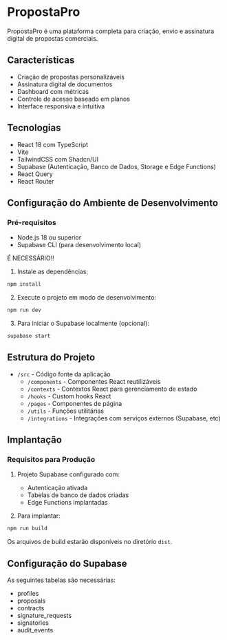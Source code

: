 
# PropostaPro

PropostaPro é uma plataforma completa para criação, envio e assinatura digital de propostas comerciais.

## Características

- Criação de propostas personalizáveis
- Assinatura digital de documentos
- Dashboard com métricas
- Controle de acesso baseado em planos
- Interface responsiva e intuitiva

## Tecnologias

- React 18 com TypeScript
- Vite
- TailwindCSS com Shadcn/UI
- Supabase (Autenticação, Banco de Dados, Storage e Edge Functions)
- React Query
- React Router

## Configuração do Ambiente de Desenvolvimento

### Pré-requisitos

- Node.js 18 ou superior
- Supabase CLI (para desenvolvimento local)

É NECESSÁRIO!! 
1. Instale as dependências:
```bash
npm install
```

2. Execute o projeto em modo de desenvolvimento:
```bash
npm run dev
```

3. Para iniciar o Supabase localmente (opcional):
```bash
supabase start
```

## Estrutura do Projeto

- `/src` - Código fonte da aplicação
  - `/components` - Componentes React reutilizáveis
  - `/contexts` - Contextos React para gerenciamento de estado
  - `/hooks` - Custom hooks React
  - `/pages` - Componentes de página
  - `/utils` - Funções utilitárias
  - `/integrations` - Integrações com serviços externos (Supabase, etc)

## Implantação

### Requisitos para Produção

1. Projeto Supabase configurado com:
   - Autenticação ativada
   - Tabelas de banco de dados criadas
   - Edge Functions implantadas

2. Para implantar:
```bash
npm run build
```

Os arquivos de build estarão disponíveis no diretório `dist`.

## Configuração do Supabase

As seguintes tabelas são necessárias:
- profiles
- proposals
- contracts
- signature_requests
- signatories
- audit_events
